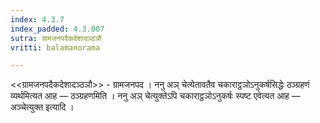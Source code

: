 ```yaml
---
index: 4.3.7
index_padded: 4.3.007
sutra: ग्रामजनपदैकदेशादञ्ठञौ
vritti: balamanorama

---
```

<<ग्रामजनपदैकदेशादञ्ठञौ>> - ग्रामजनपद । ननु अञ् चेत्येतावतैव चकाराट्ठञोऽनुकर्षसिद्धेः ठञ्ग्रहणं व्यर्थमित्यत आह — ठञ्ग्रहणमिति । ननु अञ् चेत्युक्तेऽपि चकाराट्ठञोऽनुकर्षः स्पष्ट एवेत्यत आह — अञ्चेत्युक्त इत्यादि । 